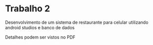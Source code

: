 # Trabalho 2
Desenvolvimento de um sistema de restaurante para celular utilizando android studios e banco de dados

Detalhes podem ser vistos no PDF
